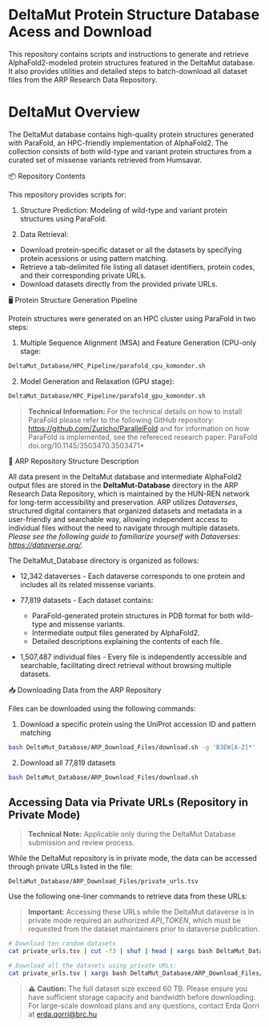 # DeltaMut Protein Structure Database Acess and Download
This repository contains scripts and instructions to generate and retrieve AlphaFold2-modeled protein structures featured in the DeltaMut database. It also provides utilities and detailed steps to batch-download all dataset files from the ARP Research Data Repository.

# DeltaMut Overview
The DeltaMut database contains high-quality protein structures generated with ParaFold, an HPC-friendly implementation of AlphaFold2. The collection consists of both wild-type and variant protein structures from a curated set of missense variants retrieved from Humsavar.

📦 Repository Contents

This repository provides scripts for:

1. Structure Prediction: Modeling of wild-type and variant protein structures using ParaFold.

2. Data Retrieval:
  - Download protein-specific dataset or all the datasets by specifying protein acessions or using pattern matching.
  - Retrieve a tab-delimited file listing all dataset identifiers, protein codes, and their corresponding private URLs.
  - Download datasets directly from the provided private URLs.

🖥️ Protein Structure Generation Pipeline

Protein structures were generated on an HPC cluster using ParaFold in two steps:

1. Multiple Sequence Alignment (MSA) and Feature Generation (CPU-only stage:
```bash
DeltaMut_Database/HPC_Pipeline/parafold_cpu_komondor.sh
```
2. Model Generation and Relaxation (GPU stage):
```bash
DeltaMut_Database/HPC_Pipeline/parafold_gpu_komondor.sh
```

> **Technical Information:** For the technical details on how to install ParaFold please refer to the following GitHub repository: https://github.com/Zuricho/ParallelFold and for information on how ParaFold is implemented, see the refereced research paper: ParaFold doi.org/10.1145/3503470.3503471*

📂 ARP Repository Structure Description

All data present in the DeltaMut database and intermediate AlphaFold2 output files are stored in the **DeltaMut-Database** directory in the ARP Research Data Repository, which is maintained by the HUN-REN network for long-term accessibility and preservation. ARP utilizes *Dataverses*, structured digital containers that organized datasets and metadata in a user-friendly and searchable way, allowing independent access to individual files without the need to navigate through multiple datasets. *Please see the following guide to familiarize yourself with Dataverses: https://dataverse.org/*.

The DeltaMut_Database directory is organized as follows:
- 12,342 dataverses - Each dataverse corresponds to one protein and includes all its related missense variants.
  
- 77,819 datasets - Each dataset contains:
  - ParaFold-generated protein structures in PDB format for both wild-type and missense variants.
  - Intermediate output files generated by AlphaFold2.
  - Detailed descriptions explaining the contents of each file.
    
- 1,507,487 individual files - Every file is independently accessible and searchable, facilitating direct retrieval without browsing multiple datasets.


📥 Downloading Data from the ARP Repository

Files can be downloaded using the following commands:

1. Download a specific protein using the UniProt accession ID and pattern matching
```bash
bash DeltaMut_Database/ARP_Download_Files/download.sh -g 'B3EW[A-Z]*'
```
2. Download all 77,819 datasets
```bash
bash DeltaMut_Database/ARP_Download_Files/download.sh
```

## Accessing Data via Private URLs (Repository in Private Mode)

> **Technical Note:** Applicable only during the DeltaMut Database submission and review process.

While the DeltaMut repository is in private mode, the data can be accessed through private URLs listed in the file:
```text
DeltaMut_Database/ARP_Download_Files/private_urls.tsv
```
Use the following one-liner commands to retrieve data from these URLs:

> **Important:** Accessing these URLs while the DeltaMut dataverse is in private mode required an authorized *API_TOKEN*, which must be requested from the dataset maintainers prior to dataverse publication.

```bash
# Download ten random datasets
cat private_urls.tsv | cut -f3 | shuf | head | xargs bash DeltaMut_Database/ARP_Download_Files/download_private.sh

# Download all the datasets using private URLs:
cat private_urls.tsv | xargs bash DeltaMut_Database/ARP_Download_Files/download_private.sh
```

> **⚠️ Caution:** The full dataset size exceed 60 TB. Please ensure you have sufficient storage capacity and bandwidth before downloading. For large-scale download plans and any questions, contact Erda Qorri at erda.qorri@brc.hu
